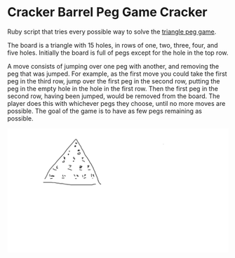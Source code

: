 # Cracker Barrel Peg Game Cracker

Ruby script that tries every possible way to solve the [triangle peg game](https://www.amazon.com/Toysmith-TSM1954-Peg-Game/dp/B004AFVKLE).

The board is a triangle with 15 holes, in rows of one, two, three, four, and five holes. Initially the board is full of pegs except for the hole in the top row.

A move consists of jumping over one peg with another, and removing the peg that was jumped. For example, as the first move you could take the first peg in the third row, jump over the first peg in the second row, putting the peg in the empty hole in the hole in the first row. Then the first peg in the second row, having been jumped, would be removed from the board. The player does this with whichever pegs they choose, until no more moves are possible. The goal of the game is to have as few pegs remaining as possible.

![layout](https://raw.githubusercontent.com/andrewrowell/crackerbarrelcracker/master/board.png)
